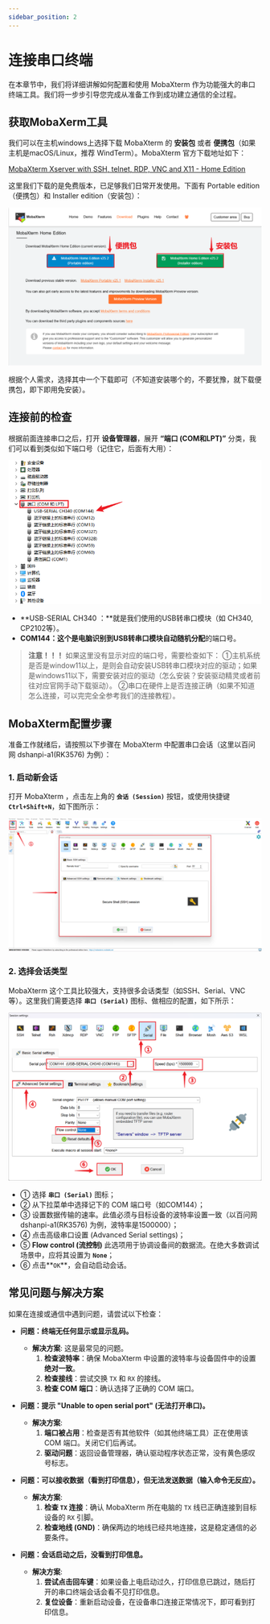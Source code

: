 ```yaml
---
sidebar_position: 2
---
```

# 连接串口终端

在本章节中，我们将详细讲解如何配置和使用 MobaXterm 作为功能强大的串口终端工具。我们将一步步引导您完成从准备工作到成功建立通信的全过程。

## 获取MobaXerm工具

我们可以在主机windows上选择下载 MobaXterm 的 **安装包** 或者 **便携包**（如果主机是macOS/Linux，推荐 WindTerm）。MobaXterm 官方下载地址如下：

[MobaXterm Xserver with SSH, telnet, RDP, VNC and X11 - Home Edition](https://mobaxterm.mobatek.net/download-home-edition.html)

这里我们下载的是免费版本，已足够我们日常开发使用。下面有 Portable edition（便携包）和 Installer edition（安装包）：

![image-20250808110010419](images/image-20250808110010419.png)

根据个人需求，选择其中一个下载即可（不知道安装哪个的，不要犹豫，就下载便携包，即下即用免安装）。

## 连接前的检查

根据前面连接串口之后，打开 **设备管理器**，展开 **“端口 (COM和LPT)”** 分类，我们可以看到类似如下端口号（记住它，后面有大用）：

![image-20250808111937052](images/image-20250808111937052.png)

- **USB-SERIAL CH340 ：**就是我们使用的USB转串口模块（如 CH340, CP2102等）。
- **COM144：**这个是电脑识别到USB转串口模块**自动随机分配**的端口号。

> **注意！！！**
> 如果这里没有显示对应的端口号，需要检查如下：
> ①主机系统是否是window11以上，是则会自动安装USB转串口模块对应的驱动；如果是windows11以下，需要安装对应的驱动（怎么安装？安装驱动精灵或者前往对应官网手动下载驱动）。
> ②串口在硬件上是否连接正确（如果不知道怎么连接，可以完完全全参考我们的连接教程）。

## MobaXterm配置步骤

准备工作就绪后，请按照以下步骤在 MobaXterm 中配置串口会话（这里以百问网 dshanpi-a1(RK3576) 为例）：

### 1. 启动新会话

打开 MobaXterm ，点击左上角的 **`会话 (Session)`** 按钮，或使用快捷键 **`Ctrl+Shift+N`**，如下图所示：

![image-20250808115942583](images/image-20250808115942583.png)

### 2. 选择会话类型

MobaXterm 这个工具比较强大，支持很多会话类型（如SSH、Serial、VNC等）。这里我们需要选择 **`串口 (Serial)`** 图标、做相应的配置，如下所示：

![image-20250808144728518](images/image-20250808144728518.png)

- ① 选择 **`串口 (Serial)`** 图标；
- ② 从下拉菜单中选择记下的 COM 端口号（如COM144）；
- ③ 设置数据传输的速率。此值必须与目标设备的波特率设置一致（以百问网 dshanpi-a1(RK3576) 为例，波特率是1500000）；
- ④ 点击高级串口设置 (Advanced Serial settings)；
- ⑤ **Flow control (流控制)** 此选项用于协调设备间的数据流。在绝大多数调试场景中，应将其设置为 **`None`**；
- ⑥ 点击**`OK`**，会自动启动会话。

## 常见问题与解决方案

如果在连接或通信中遇到问题，请尝试以下检查：

- **问题：终端无任何显示或显示乱码。**
  - **解决方案**: 这是最常见的问题。
    1. **检查波特率**：确保 MobaXterm 中设置的波特率与设备固件中的设置**绝对一致**。
    2. **检查接线**：尝试交换 `TX` 和 `RX` 的接线。
    3. **检查 COM 端口**：确认选择了正确的 COM 端口。

- **问题：提示 "Unable to open serial port" (无法打开串口)。**
  - **解决方案**:
    1. **端口被占用**：检查是否有其他软件（如其他终端工具）正在使用该 COM 端口。关闭它们后再试。
    2. **驱动问题**：返回设备管理器，确认驱动程序状态正常，没有黄色感叹号标志。

- **问题：可以接收数据（看到打印信息），但无法发送数据（输入命令无反应）。**
  - **解决方案**:
    1. **检查 `TX` 连接**：确认 MobaXterm 所在电脑的 `TX` 线已正确连接到目标设备的 `RX` 引脚。
    2. **检查地线 (GND)**：确保两边的地线已经共地连接，这是稳定通信的必要条件。

- **问题：会话启动之后，没看到打印信息。**
  - **解决方案**:
    1. **尝试点击回车键**：如果设备上电启动过久，打印信息已跳过，随后打开的串口终端会话会看不见打印信息。
    2. **复位设备**：重新启动设备，在设备串口连接正常情况下，即可看到打印信息。